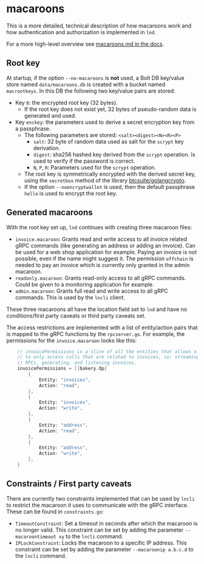 # macaroons

This is a more detailed, technical description of how macaroons work and how authentication 
and authorization is implemented in `lnd`.

For a more high-level overview see [macaroons.md in the docs](../docs/macaroons.md).

## Root key

At startup, if the option `--no-macaroons` is **not** used, a Bolt DB key/value store
named `data/macaroons.db` is created with a bucket named `macrootkeys`.
In this DB the following two key/value pairs are stored:

* Key `0`: the encrypted root key (32 bytes).
  * If the root key does not exist yet, 32 bytes of pseudo-random data is generated and used.
* Key `enckey`: the parameters used to derive a secret encryption key from a passphrase.
  * The following parameters are stored: `<salt><digest><N><R><P>`
    * `salt`: 32 byte of random data used as salt for the `scrypt` key derivation.
    * `digest`: sha256 hashed key derived from the `scrypt` operation. Is used to verify if the
      password is correct.
    * `N`, `P`, `R`: Parameters used for the `scrypt` operation.
  * The root key is symmetrically encrypted with the derived secret key, using the
    `secretbox` method of the library [btcsuite/golangcrypto](https://github.com/btcsuite/golangcrypto).
  * If the option `--noencryptwallet` is used, then the default passphrase `hello` is used
    to encrypt the root key.

## Generated macaroons

With the root key set up, `lnd` continues with creating three macaroon files:

* `invoice.macaroon`: Grants read and write access to all invoice related gRPC
  commands (like generating an address or adding an invoice). Can be used for a
  web shop application for example. Paying an invoice is not possible, even if
  the name might suggest it. The permission `offchain` is needed to pay an
  invoice which is currently only granted in the admin macaroon.
* `readonly.macaroon`: Grants read-only access to all gRPC commands. Could be
  given to  a monitoring application for example.
* `admin.macaroon`: Grants full read and write access to all gRPC commands.
  This is used by the `lncli` client.

These three macaroons all have the location field set to `lnd` and have no conditions/first party caveats
or third party caveats set.

The access restrictions are implemented with a list of entity/action pairs that is mapped
to the gRPC functions by the `rpcserver.go`. 
For example, the permissions for the `invoice.macaroon` looks like this:

```go
	// invoicePermissions is a slice of all the entities that allows a user
	// to only access calls that are related to invoices, so: streaming
	// RPCs, generating, and listening invoices.
	invoicePermissions = []bakery.Op{
		{
			Entity: "invoices",
			Action: "read",
		},
		{
			Entity: "invoices",
			Action: "write",
		},
		{
			Entity: "address",
			Action: "read",
		},
		{
			Entity: "address",
			Action: "write",
		},
	}
```

## Constraints / First party caveats

There are currently two constraints implemented that can be used by `lncli` to restrict the
macaroon it uses to communicate with the gRPC interface. These can be found in `constraints.go`:

* `TimeoutConstraint`: Set a timeout in seconds after which the macaroon is no longer valid.
  This constraint can be set by adding the parameter `--macaroontimeout xy` to the `lncli` command.
* `IPLockConstraint`: Locks the macaroon to a specific IP address.
  This constraint can be set by adding the parameter `--macaroonip a.b.c.d` to the `lncli` command.
